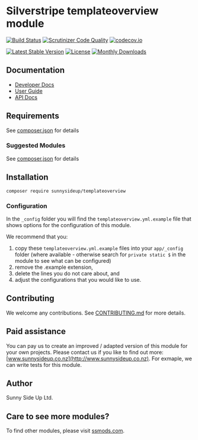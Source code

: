 # Silverstripe templateoverview module
[![Build Status](https://travis-ci.org/sunnysideup/silverstripe-templateoverview.svg?branch=master)](https://travis-ci.org/sunnysideup/silverstripe-templateoverview)
[![Scrutinizer Code Quality](https://scrutinizer-ci.com/g/sunnysideup/silverstripe-templateoverview/badges/quality-score.png?b=master)](https://scrutinizer-ci.com/g/sunnysideup/silverstripe-templateoverview/?branch=master)
[![codecov.io](https://codecov.io/github/sunnysideup/silverstripe-templateoverview/coverage.svg?branch=master)](https://codecov.io/github/sunnysideup/silverstripe-templateoverview?branch=master)

[![Latest Stable Version](https://poser.pugx.org/sunnysideup/templateoverview/version)](https://packagist.org/packages/sunnysideup/templateoverview)
[![License](https://poser.pugx.org/sunnysideup/templateoverview/license)](https://packagist.org/packages/sunnysideup/templateoverview)
[![Monthly Downloads](https://poser.pugx.org/sunnysideup/templateoverview/d/monthly)](https://packagist.org/packages/sunnysideup/templateoverview)


## Documentation



 * [Developer Docs](docs/en/INDEX.md)
 * [User Guide](docs/en/userguide.md)
 * [API Docs](http://docs.ssmods.com/sunnysideup/templateoverview/classes.xhtml)


## Requirements



See [composer.json](composer.json) for details


### Suggested Modules



See [composer.json](composer.json) for details


## Installation


```
composer require sunnysideup/templateoverview
```

### Configuration



In the `_config` folder you will find the `templateoverview.yml.example`
file that shows options for the configuration of this module.

We recommend that you:

  1. copy these `templateoverview.yml.example` files into your
`app/_config` folder (where available - otherwise search for `private static $` in the module to see what can be configured)
  2. remove the .example extension,
  3. delete the lines you do not care about, and
  4. adjust the configurations that you would like to use.


## Contributing



We welcome any contributions. See [CONTRIBUTING.md](CONTRIBUTING.md) for more details.

## Paid assistance



You can pay us to create an improved / adapted version of this module for your own projects.  Please contact us if you like to find out more: [www.sunnysideup.co.nz](http://www.sunnysideup.co.nz).  For exmaple, we can write tests for this module.  

## Author



Sunny Side Up Ltd.


## Care to see more modules?

To find other modules, please visit [ssmods.com](http://ssmods.com/).
